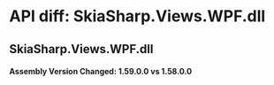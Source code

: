 # API diff: SkiaSharp.Views.WPF.dll

## SkiaSharp.Views.WPF.dll

<h4>Assembly Version Changed: 1.59.0.0 vs 1.58.0.0</h4>
